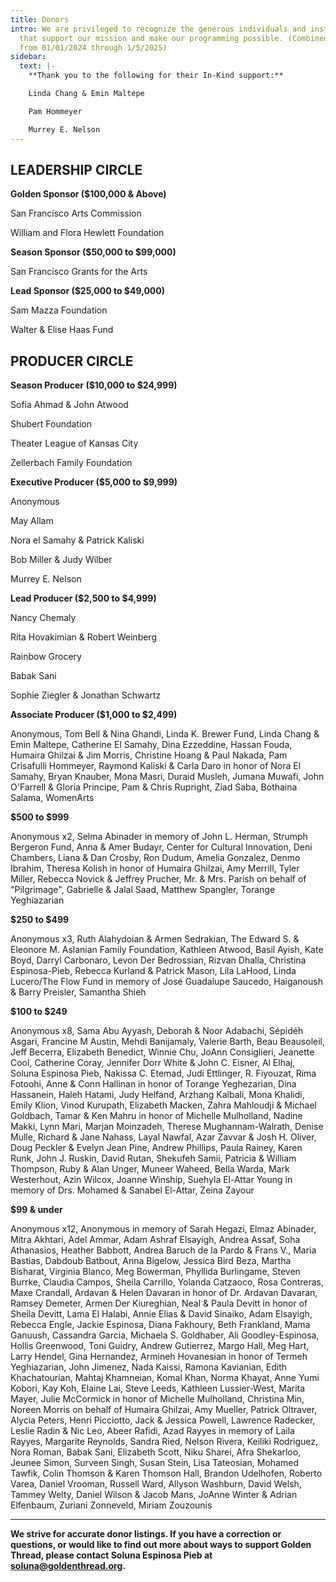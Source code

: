 ```yaml
---
title: Donors
intro: We are privileged to recognize the generous individuals and institutions
  that support our mission and make our programming possible. (Combined gifts
  from 01/01/2024 through 1/5/2025)
sidebar:
  text: |-
    **Thank you to the following for their In-Kind support:**

    Linda Chang & Emin Maltepe

    Pam Hommeyer

    Murrey E. Nelson
---
```

## **LEADERSHIP CIRCLE**

**Golden Sponsor ($100,000 & Above)**

San Francisco Arts Commission

William and Flora Hewlett Foundation

**Season Sponsor ($50,000 to $99,000)**

San Francisco Grants for the Arts

**Lead Sponsor ($25,000 to $49,000)**

Sam Mazza Foundation

Walter & Elise Haas Fund

## **PRODUCER CIRCLE**

**Season Producer ($10,000 to $24,999)**

Sofia Ahmad & John Atwood

Shubert Foundation

Theater League of Kansas City

Zellerbach Family Foundation

**Executive Producer ($5,000 to $9,999)**

Anonymous

May Allam

Nora el Samahy & Patrick Kaliski

Bob Miller & Judy Wilber

Murrey E. Nelson

**Lead Producer ($2,500 to $4,999)**

Nancy Chemaly

Rita Hovakimian & Robert Weinberg

Rainbow Grocery

Babak Sani

Sophie Ziegler & Jonathan Schwartz

**Associate Producer ($1,000 to $2,499)**

Anonymous, Tom Bell & Nina Ghandi, Linda K. Brewer Fund, Linda Chang & Emin Maltepe, Catherine El Samahy, Dina Ezzeddine, Hassan Fouda, Humaira Ghilzai & Jim Morris, Christine Hoang & Paul Nakada, Pam Crisafulli Hommeyer, Raymond Kaliski & Carla Daro in honor of Nora El Samahy, Bryan Knauber, Mona Masri, Duraid Musleh, Jumana Muwafi, John O'Farrell & Gloria Principe, Pam & Chris Rupright, Ziad Saba, Bothaina Salama, WomenArts

**$500 to $999**

Anonymous x2, Selma Abinader in memory of John L. Herman, Strumph Bergeron Fund, Anna & Amer Budayr, Center for Cultural Innovation, Deni Chambers, Liana & Dan Crosby, Ron Dudum, Amelia Gonzalez, Denmo Ibrahim, Theresa Kolish in honor of Humaira Ghilzai, Amy Merrill, Tyler Miller, Rebecca Novick & Jeffrey Prucher, Mr. & Mrs. Parish on behalf of "Pilgrimage", Gabrielle & Jalal Saad, Matthew Spangler, Torange Yeghiazarian

**$250 to $499**

Anonymous x3, Ruth Alahydoian & Armen Sedrakian, The Edward S. & Eleonore M. Aslanian Family Foundation, Kathleen Atwood, Basil Ayish, Kate Boyd, Darryl Carbonaro, Levon Der Bedrossian, Rizvan Dhalla, Christina Espinosa-Pieb, Rebecca Kurland & Patrick Mason, Lila LaHood, Linda Lucero/The Flow Fund in memory of José Guadalupe Saucedo, Haiganoush & Barry Preisler, Samantha Shieh

**$100 to $249**

Anonymous x8, Sama Abu Ayyash, Deborah & Noor Adabachi, Sépidéh Asgari, Francine M Austin, Mehdi Banijamaly, Valerie Barth, Beau Beausoleil, Jeff Becerra, Elizabeth Benedict, Winnie Chu, JoAnn Consiglieri, Jeanette Cool, Catherine Coray, Jennifer Dorr White & John C. Eisner, Al Elhaj, Soluna Espinosa Pieb, Nakissa C. Etemad, Judi Ettlinger, R. Fiyouzat, Rima Fotoohi, Anne & Conn Hallinan in honor of Torange Yeghezarian, Dina Hassanein, Haleh Hatami, Judy Helfand, Arzhang Kalbali, Mona Khalidi, Emily Klion, Vinod Kurupath, Elizabeth Macken, Zahra Mahloudji & Michael Goldbach, Tamar & Ken Mahru in honor of Michelle Mulholland, Nadine Makki, Lynn Mari, Marjan Moinzadeh, Therese Mughannam-Walrath, Denise Mulle, Richard & Jane Nahass, Layal Nawfal, Azar Zavvar & Josh H. Oliver, Doug Peckler & Evelyn Jean Pine, Andrew Phillips, Paula Rainey, Karen Runk, John J. Ruskin, David Rutan, Shekufeh Samii, Patricia & William Thompson, Ruby & Alan Unger, Muneer Waheed, Bella Warda, Mark Westerhout, Azin Wilcox, Joanne Winship, Suehyla El-Attar Young in memory of Drs. Mohamed & Sanabel El-Attar, Zeina Zayour

**$99 & under**

Anonymous x12, Anonymous in memory of Sarah Hegazi, Elmaz Abinader, Mitra Akhtari, Adel Ammar, Adam Ashraf Elsayigh, Andrea Assaf, Soha Athanasios, Heather Babbott, Andrea Baruch de la Pardo & Frans V., Maria Bastias, Dabdoub Batbout, Anna Bigelow, Jessica Bird Beza, Martha Bisharat, Virginia Blanco, Meg Bowerman, Phyllida Burlingame, Steven Burrke, Claudia Campos, Sheila Carrillo, Yolanda Catzaoco, Rosa Contreras, Maxe Crandall, Ardavan & Helen Davaran in honor of Dr. Ardavan Davaran, Ramsey Demeter, Armen Der Kiureghian, Neal & Paula Devitt in honor of Sheila Devitt, Lama El Halabi, Annie Elias & David Sinaiko, Adam Elsayigh, Rebecca Engle, Jackie Espinosa, Diana Fakhoury, Beth Frankland, Mama Ganuush, Cassandra Garcia, Michaela S. Goldhaber, Ali Goodley-Espinosa, Hollis Greenwood, Toni Guidry, Andrew Gutierrez, Margo Hall, Meg Hart, Larry Hendel, Gina Hernandez, Armineh Hovanesian in honor of Termeh Yeghiazarian, John Jimenez, Nada Kaissi, Ramona Kavianian, Edith Khachatourian, Mahtaj Khamneian, Komal Khan, Norma Khayat, Anne Yumi Kobori, Kay Koh, Elaine Lai, Steve Leeds, Kathleen Lussier-West, Marita Mayer, Julie McCormick in honor of Michelle Mulholland, Christina Min, Noreen Morris on behalf of Humaira Ghilzai, Amy Mueller, Patrick Oltraver, Alycia Peters, Henri Picciotto, Jack & Jessica Powell, Lawrence Radecker, Leslie Radin & Nic Leo, Abeer Rafidi, Azad Rayyes in memory of Laila Rayyes, Margarite Reynolds, Sandra Ried, Nelson Rivera, Keiliki Rodriguez, Nora Roman, Babak Sani, Elizabeth Scott, Niku Sharei, Afra Shekarloo, Jeunee Simon, Surveen Singh, Susan Stein, Lisa Tateosian, Mohamed Tawfik, Colin Thomson & Karen Thomson Hall, Brandon Udelhofen, Roberto Varea, Daniel Vrooman, Russell Ward, Allyson Washburn, David Welsh, Tammey Welty, Daniel Wilson & Jacob Mans, JoAnne Winter & Adrian Elfenbaum, Zuriani Zonneveld, Miriam Zouzounis

- - -

**We strive for accurate donor listings. If you have a correction or questions, or would like to find out more about ways to support Golden Thread, please contact Soluna Espinosa Pieb at [soluna@goldenthread.org](mailto:michelle@goldenthread.org).**